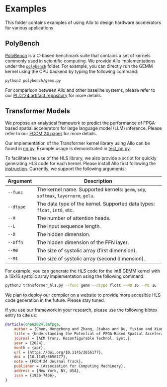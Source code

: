 <!--- Copyright Allo authors. All Rights Reserved. -->
<!--- SPDX-License-Identifier: Apache-2.0  -->

# Examples

This folder contains examples of using Allo to design hardware accelerators for various applications.

## PolyBench
[PolyBench](https://github.com/MatthiasJReisinger/PolyBenchC-4.2.1) is a C-based benchmark suite that contains a set of kernels commonly used in scientific computing. We provide Allo implementations under the [`polybench`](polybench/) folder. For example, you can directly run the GEMM kernel using the CPU backend by typing the following command:
```bash
python3 polybench/gemm.py
```

For comparison between Allo and other baseline systems, please refer to our [PLDI'24 artifact repository](https://github.com/cornell-zhang/allo-pldi24-artifact) for more details.

## Transformer Models
We propose an analytical framework to predict the performance of FPGA-based spatial accelerators for large language model (LLM) inference. Please refer to our [FCCM'24 paper](https://arxiv.org/abs/2312.15159) for more details.

Our implementation of the Transformer kernel library using Allo can be found in [nn.py](https://github.com/cornell-zhang/allo/blob/main/allo/library/nn.py). Example usage is demonstrated in [test_nn.py](https://github.com/cornell-zhang/allo/blob/main/tests/test_nn.py).

To facilitate the use of the HLS library, we also provide a script for quickly generating HLS code for each kernel. Please install Allo first following the [instruction](https://github.com/cornell-zhang/allo?tab=readme-ov-file#installation). Currently, we support the following arguments:

| Argument | Description |
| --- | --- |
| `--func` | The kernel name. Supported kernels: `gemm`, `sdp`, `softmax`, `layernorm`, `gelu`. |
| `--dtype` | The data type of the kernel. Supported data types: `float`, `int8`, etc. |
| `--H` | The number of attention heads. |
| `--L` | The input sequence length. |
| `--D` | The hidden dimension. |
| `--Dffn` | The hidden dimension of the FFN layer. |
| `--M0` | The size of systolic array (first dimension). |
| `--M1` | The size of systolic array (second dimension). |

For example, you can generate the HLS code for the int8 GEMM kernel with a 16x16 systolic array implementation using the following command:
```bash
python3 transformer_hls.py --func gemm --dtype float --M0 16 --M1 16
```

We plan to deploy our compiler on a website to provide more accesible HLS code generation in the future. Please stay tuned.

If you use our framework in your research, please use the following bibtex entry to cite us:
```bibtex
@article{chen2024llmfpga,
    author = {Chen, Hongzheng and Zhang, Jiahao and Du, Yixiao and Xiang, Shaojie and Yue, Zichao and Zhang, Niansong and Cai, Yaohui and Zhang, Zhiru},
    title = {Understanding the Potential of FPGA-Based Spatial Acceleration for Large Language Model Inference},
    journal = {ACM Trans. Reconfigurable Technol. Syst.},
    year = {2024},
    month = {apr},
    url = {https://doi.org/10.1145/3656177},
    doi = {10.1145/3656177},
    note = {FCCM'24 Journal Track},
    publisher = {Association for Computing Machinery},
    address = {New York, NY, USA},
    issn = {1936-7406},
}
```
